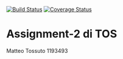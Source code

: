 [![Build Status](https://travis-ci.org/BlackWolf00/Assignment-2.svg?branch=main)](https://travis-ci.org/BlackWolf00/Assignment-2)
[![Coverage Status](https://coveralls.io/repos/github/BlackWolf00/Assignment-2/badge.svg?branch=main)](https://coveralls.io/github/BlackWolf00/Assignment-2?branch=main)

# Assignment-2 di TOS

Matteo Tossuto 1193493